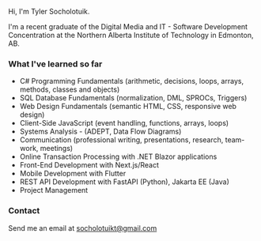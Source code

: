 Hi, I'm Tyler Socholotuik.

I'm a recent graduate of the Digital Media and IT - Software Development Concentration at the Northern Alberta Institute of Technology in Edmonton, AB. 

### What I've learned so far

- C# Programming Fundamentals (arithmetic, decisions, loops, arrays, methods, classes and objects)
- SQL Database Fundamentals (normalization, DML, SPROCs, Triggers)
- Web Design Fundamentals (semantic HTML, CSS, responsive web design)
- Client-Side JavaScript (event handling, functions, arrays, loops)
- Systems Analysis - (ADEPT, Data Flow Diagrams)
- Communication (professional writing, presentations, research, team-work, meetings)
- Online Transaction Processing with .NET Blazor applications
- Front-End Development with Next.js/React
- Mobile Development with Flutter
- REST API Development with FastAPI (Python), Jakarta EE (Java)
- Project Management

### Contact

Send me an email at <socholotuikt@gmail.com>

<!---
TylerSocholotuik/TylerSocholotuik is a ✨ special ✨ repository because its `README.md` (this file) appears on your GitHub profile.
You can click the Preview link to take a look at your changes.
--->
